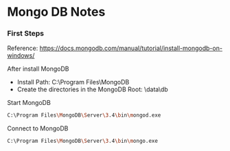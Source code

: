 # Mongo DB Notes

### First Steps

Reference:
https://docs.mongodb.com/manual/tutorial/install-mongodb-on-windows/

After install MongoDB
* Install Path: C:\Program Files\MongoDB
* Create the directories in the MongoDB Root: \data\db


Start MongoDB
```bash
C:\Program Files\MongoDB\Server\3.4\bin\mongod.exe
```
Connect to MongoDB
```bash
C:\Program Files\MongoDB\Server\3.4\bin\mongo.exe
```

